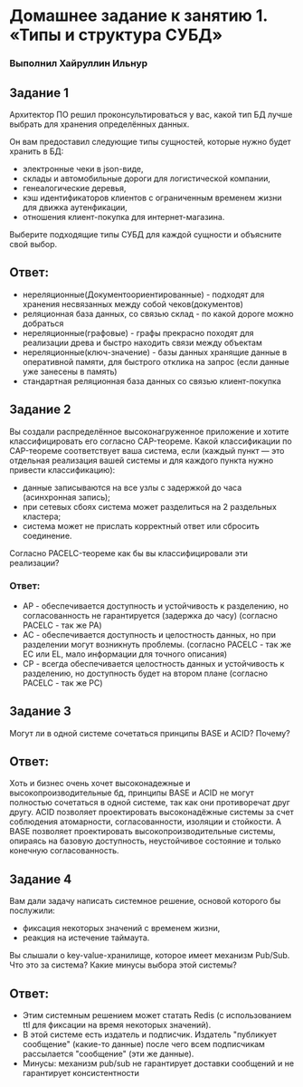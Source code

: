 # Домашнее задание к занятию 1. «Типы и структура СУБД»

### Выполнил Хайруллин Ильнур


## Задание 1
Архитектор ПО решил проконсультироваться у вас, какой тип БД лучше выбрать для хранения определённых данных.

Он вам предоставил следующие типы сущностей, которые нужно будет хранить в БД:

- электронные чеки в json-виде,
- склады и автомобильные дороги для логистической компании,
- генеалогические деревья,
- кэш идентификаторов клиентов с ограниченным временем жизни для движка аутенфикации,
- отношения клиент-покупка для интернет-магазина.

Выберите подходящие типы СУБД для каждой сущности и объясните свой выбор.

## Ответ:

- нереляционные(Документоориентированные) - подходят для хранения несвязанных между собой чеков(документов)
- реляционная база данных, со связью склад - по какой дороге можно добраться
- нереляционные(графовые) - графы прекрасно походят для реализации древа и быстро находить связи между объектам
- нереляционные(ключ-значение) - базы данных хранящие данные в оперативной памяти, для быстрого отклика на запрос (если данные уже занесены в память)
- стандартная реляционная база данных со связью клиент-покупка

## Задание 2
Вы создали распределённое высоконагруженное приложение и хотите классифицировать его согласно CAP-теореме. Какой классификации по CAP-теореме соответствует ваша система, если (каждый пункт — это отдельная реализация вашей системы и для каждого пункта нужно привести классификацию):

- данные записываются на все узлы с задержкой до часа (асинхронная запись);
- при сетевых сбоях система может разделиться на 2 раздельных кластера;
- система может не прислать корректный ответ или сбросить соединение.

Согласно PACELC-теореме как бы вы классифицировали эти реализации?

### Ответ:

- AP - обеспечивается доступность и устойчивость к разделению, но согласованность не гарантируется (задержка до часу) (согласно PACELC - так же PA)
- AC - обеспечивается доступность и целостность данных, но при разделении могут возникнуть проблемы. (согласно PACELC - так же EC или EL, мало информации для точного описания)
- CP - всегда обеспечивается целостность данных и устойчивость к разделению, но доступность будет на втором плане (согласно PACELC - так же PC)


## Задание 3
Могут ли в одной системе сочетаться принципы BASE и ACID? Почему?

## Ответ:
Хоть и бизнес очень хочет высоконадежные и высокопроизводительные бд, принципы BASE и ACID не могут полностью сочетаться в одной системе, так как они противоречат друг другу. ACID позволяет проектировать высоконадёжные системы за счет соблюдения атомарности, согласованности, изоляции и стойкости.
А BASE позволяет проектировать высокопроизводительные системы, опираясь на базовую доступность, неустойчивое состояние и только конечную согласованность.

## Задание 4 
Вам дали задачу написать системное решение, основой которого бы послужили:

- фиксация некоторых значений с временем жизни,
- реакция на истечение таймаута.

Вы слышали о key-value-хранилище, которое имеет механизм Pub/Sub. Что это за система? Какие минусы выбора этой системы?

## Ответ:

- Этим системным решением может статать Redis (c использованием ttl для фиксации на время некоторых значений).
- В этой системе есть издатель и подписчик. Издатель "публикует сообщение" (какие-то данные) после чего всем подписчикам рассылается "сообщение" (эти же данные). 
- Минусы: механизм pub/sub не гарантирует доставки сообщений и не гарантирует консистентности

